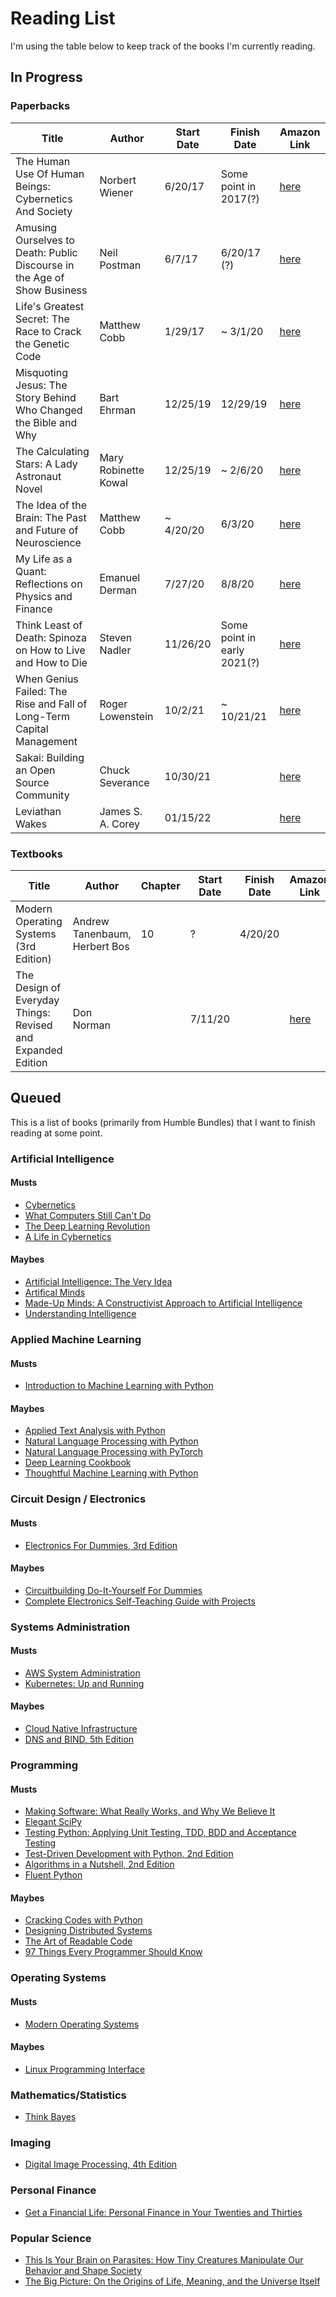 Reading List
============

I'm using the table below to keep track of the books I'm currently reading.

## In Progress

### Paperbacks

| Title | Author | Start Date | Finish Date | Amazon Link |
| --- | --- | --- | --- | --- |
| The Human Use Of Human Beings: Cybernetics And Society | Norbert Wiener | 6/20/17 | Some point in 2017(?) | [here](https://www.amazon.com/gp/product/0306803208) |
| Amusing Ourselves to Death: Public Discourse in the Age of Show Business | Neil Postman | 6/7/17 | 6/20/17 (?) | [here](https://www.amazon.com/gp/product/014303653X) |
| Life's Greatest Secret: The Race to Crack the Genetic Code |  Matthew Cobb | 1/29/17 | ~ 3/1/20 | [here](https://www.amazon.com/gp/product/B00UY0EMXM)  |
| Misquoting Jesus: The Story Behind Who Changed the Bible and Why | Bart Ehrman | 12/25/19 | 12/29/19 | [here](https://smile.amazon.com/gp/product/B000SEGJF8) |
| The Calculating Stars: A Lady Astronaut Novel  | Mary Robinette Kowal | 12/25/19 | ~ 2/6/20 | [here](https://smile.amazon.com/gp/product/B0756JH5R1) |
| The Idea of the Brain: The Past and Future of Neuroscience | Matthew Cobb | ~ 4/20/20 | 6/3/20 | [here](https://smile.amazon.com/gp/product/B07WSD9KBV) |
| My Life as a Quant: Reflections on Physics and Finance | Emanuel Derman | 7/27/20 | 8/8/20 | [here](https://smile.amazon.com/gp/product/B008NBZ79M) |
| Think Least of Death: Spinoza on How to Live and How to Die | Steven Nadler | 11/26/20 | Some point in early 2021(?) | [here](https://www.amazon.com/gp/product/B086GKGM8T) |
| When Genius Failed: The Rise and Fall of Long-Term Capital Management | Roger Lowenstein | 10/2/21 | ~ 10/21/21 | [here](https://www.amazon.com/gp/product/B000FC1KZC) |
| Sakai: Building an Open Source Community | Chuck Severance | 10/30/21 | | [here](https://www.dr-chuck.com/sakai-book/) |
| Leviathan Wakes | James S. A. Corey | 01/15/22 | | [here](https://www.amazon.com/gp/product/B0047Y171G) |

### Textbooks

| Title | Author | Chapter | Start Date | Finish Date | Amazon Link |
| --- | --- | --- | --- | --- | --- |
| Modern Operating Systems (3rd Edition) | Andrew Tanenbaum, Herbert Bos | 10 | ? | 4/20/20 | |
| The Design of Everyday Things: Revised and Expanded Edition | Don Norman | | 7/11/20 | | [here](https://smile.amazon.com/gp/product/B00E257T6C) |


## Queued

This is a list of books (primarily from Humble Bundles) that I want to finish reading at some point.

### Artificial Intelligence

#### Musts
 * [Cybernetics](https://mitpress.mit.edu/books/cybernetics-or-control-and-communication-animal-and-machine-reissue-1961-second-edition)
 * [What Computers Still Can't Do](https://mitpress.mit.edu/books/what-computers-still-cant-do)
 * [The Deep Learning Revolution](https://mitpress.mit.edu/books/deep-learning-revolution)
 * [A Life in Cybernetics](https://mitpress.mit.edu/books/norbert-wiener-life-cybernetics)

#### Maybes

 * [Artificial Intelligence: The Very Idea](https://mitpress.mit.edu/books/artificial-intelligence-1)
 * [Artifical Minds](https://mitpress.mit.edu/books/artificial-minds)
 * [Made-Up Minds: A Constructivist Approach to Artificial Intelligence](https://mitpress.mit.edu/books/made-minds)
 * [Understanding Intelligence](https://mitpress.mit.edu/books/understanding-intelligence)
 
### Applied Machine Learning

#### Musts

 * [Introduction to Machine Learning with Python](https://www.amazon.com/Introduction-Machine-Learning-Python-Scientists/dp/1449369413)

#### Maybes

 * [Applied Text Analysis with Python](http://shop.oreilly.com/product/0636920052555.do)
 * [Natural Language Processing with Python](https://www.oreilly.com/library/view/natural-language-processing/9780596803346/)
 * [Natural Language Processing with PyTorch](http://shop.oreilly.com/product/0636920063445.do)
 * [Deep Learning Cookbook](http://shop.oreilly.com/product/0636920097471.do)
 * [Thoughtful Machine Learning with Python](https://www.oreilly.com/library/view/thoughtful-machine-learning/9781491924129/)

### Circuit Design / Electronics

#### Musts

 * [Electronics For Dummies, 3rd Edition](https://www.wiley.com/en-us/Electronics+For+Dummies%2C+3rd+Edition-p-9781119675594)

#### Maybes

 * [Circuitbuilding Do-It-Yourself For Dummies](https://www.wiley.com/en-us/Circuitbuilding+Do+It+Yourself+For+Dummies-p-9781118051825)
 * [Complete Electronics Self-Teaching Guide with Projects](https://www.wiley.com/en-us/Complete+Electronics+Self+Teaching+Guide+with+Projects-p-9781118282328)

### Systems Administration

#### Musts

 * [AWS System Administration](http://shop.oreilly.com/product/0636920027638.do)
 * [Kubernetes: Up and Running](http://shop.oreilly.com/product/0636920223788.do)

#### Maybes

 * [Cloud Native Infrastructure](http://shop.oreilly.com/product/0636920075837.do)
 * [DNS and BIND, 5th Edition](http://shop.oreilly.com/product/9780596100575.do)


### Programming

#### Musts

 * [Making Software: What Really Works, and Why We Believe It](https://smile.amazon.com/gp/product/B004D4YI6G)
 * [Elegant SciPy](https://www.oreilly.com/library/view/elegant-scipy/9781491922927/)
 * [Testing Python: Applying Unit Testing, TDD, BDD and Acceptance Testing ](https://smile.amazon.com/gp/product/B00LJV2GXI)
 * [Test-Driven Development with Python, 2nd Edition](https://www.oreilly.com/library/view/test-driven-development-with/9781491958698/)
 * [Algorithms in a Nutshell, 2nd Edition](http://shop.oreilly.com/product/0636920032885.do)
 * [Fluent Python](https://www.oreilly.com/library/view/fluent-python/9781491946237/)

#### Maybes

 * [Cracking Codes with Python](https://nostarch.com/crackingcodes)
 * [Designing Distributed Systems](http://shop.oreilly.com/product/0636920072768.do)
 * [The Art of Readable Code](http://shop.oreilly.com/product/9780596802301.do)
 * [97 Things Every Programmer Should Know](http://shop.oreilly.com/product/9780596809492.do)

### Operating Systems

#### Musts

 * [Modern Operating Systems](https://smile.amazon.com/Modern-Operating-Systems-Andrew-Tanenbaum-ebook/dp/B00JFFIHEC?sa-no-redirect=1)

#### Maybes

 * [Linux Programming Interface](https://nostarch.com/tlpi)

### Mathematics/Statistics

 * [Think Bayes](https://www.oreilly.com/library/view/think-bayes/9781491945407/)
 
### Imaging

 * [Digital Image Processing, 4th Edition](https://smile.amazon.com/gp/product/9353062985)

### Personal Finance

 * [Get a Financial Life: Personal Finance in Your Twenties and Thirties](https://smile.amazon.com/gp/product/B017I25CW8/)

### Popular Science

 * [This Is Your Brain on Parasites: How Tiny Creatures Manipulate Our Behavior and Shape Society](https://smile.amazon.com/gp/product/B011H55MY0)
 * [The Big Picture: On the Origins of Life, Meaning, and the Universe Itself](https://smile.amazon.com/gp/product/B014EOUMZA)
